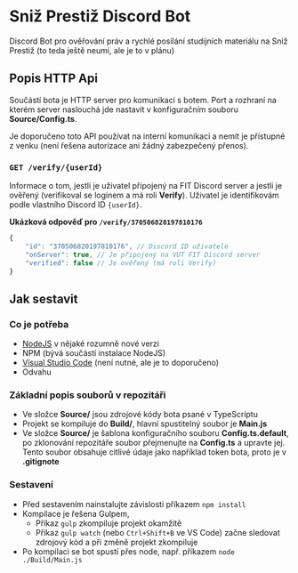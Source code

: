 # Sniž Prestiž Discord Bot
Discord Bot pro ověřování práv a rychlé posílání studijních materiálu na Sniž Prestiž (to teda ještě neumí, ale je to v plánu)

## Popis HTTP Api
Součástí bota je HTTP server pro komunikaci s botem. Port a rozhraní na kterém server naslouchá jde nastavit v konfiguračním souboru **Source/Config.ts**.

Je doporučeno toto API používat na interní komunikaci a nemít je přístupné z venku (není řešena autorizace ani žádný zabezpečený přenos).

### `GET /verify/{userId}`
Informace o tom, jestli je uživatel připojený na FIT Discord server a jestli je ověřený (verifikoval se loginem a má roli **Verify**). Uživatel je identifikovám podle vlastního Discord ID `{userId}`.

**Ukázková odpověď pro `/verify/370506820197810176`**
```js
{
	"id": "370506820197810176", // Discord ID uživatele
	"onServer": true, // Je připojený na VUT FIT Discord server
	"verified": false // Je ověřený (má roli Verify)
}
```


## Jak sestavit
### Co je potřeba
* [NodeJS](https://nodejs.org) v nějaké rozumně nové verzi
* NPM (bývá součástí instalace NodeJS)
* [Visual Studio Code](https://code.visualstudio.com) (není nutné, ale je to doporučeno)
* Odvahu

### Základní popis souborů v repozitáři
* Ve složce **Source/** jsou zdrojové kódy bota psané v TypeScriptu
* Projekt se kompiluje do **Build/**, hlavní spustitelný soubor je **Main.js**
* Ve složce **Source/** je šablona konfiguračního souboru **Config.ts.default**, po zklonování repozitáře soubor přejmenujte na **Config.ts** a upravte jej. Tento soubor obsahuje citlivé údaje jako například token bota, proto je v **.gitignote**

### Sestavení
* Před sestavením nainstalujte závislosti příkazem `npm install`
* Kompilace je řešena Gulpem,
	* Příkaz `gulp` zkompiluje projekt okamžitě
	* Příkaz `gulp watch` (nebo `Ctrl+Shift+B` ve VS Code) začne sledovat zdrojový kód a při změně projekt zkompiluje
* Po kompilaci se bot spustí přes node, např. příkazem `node ./Build/Main.js`
